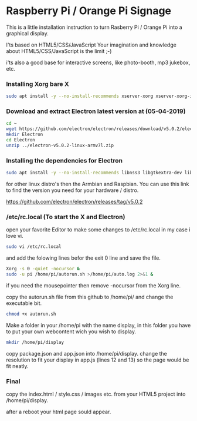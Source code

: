 # Raspberry Pi / Orange Pi Signage 
This is a little installation instruction to turn Rasberry Pi / Orange Pi into a graphical display.

I'ts based on HTML5/CSS/JavaScript 
Your imagination and knowledge about HTML5/CSS/JavaScript is the limit ;-) 

i'ts also a good base for interactive screens, like photo-booth, mp3 jukebox, etc.

### Installing Xorg bare X 
```bash
sudo apt install -y --no-install-recommends xserver-xorg xserver-xorg-input-evdev 
```
### Download and extract Electron latest version at (05-04-2019) 

```bash
cd ~
wget https://github.com/electron/electron/releases/download/v5.0.2/electron-v5.0.2-linux-armv7l.zip
mkdir Electron
cd Electron
unzip ../electron-v5.0.2-linux-armv7l.zip
```
### Installing the dependencies for Electron
```bash
sudo apt install -y --no-install-recommends libnss3 libgtkextra-dev libgtk-3-0 libxtst-dev libxss1 
```
for other linux distro's then the Armbian and Raspbian. You can use this link to find the version you need for your hardware / distro. 

https://github.com/electron/electron/releases/tag/v5.0.2

### /etc/rc.local (To start the X and Electron)
open your favorite Editor to make some changes to /etc/rc.local in my case i love vi.

```bash
sudo vi /etc/rc.local
```
and add the folowing lines befor the exit 0 line and save the file.
```bash
Xorg -s 0 -quiet -nocursor &
sudo -u pi /home/pi/autorun.sh >/home/pi/auto.log 2>&1 &
```

if you need the mousepointer then remove -nocursor from the Xorg line.

copy the autorun.sh file from this github to /home/pi/
and change the executable bit. 
```bash
chmod +x autorun.sh
```

Make a folder in your /home/pi with the name display, in this folder you have to put your own webcontent wich you wish to display.

```bash
mkdir /home/pi/display
```
copy package.json and app.json into /home/pi/display.
change the resolution to fit your display in app.js (lines 12 and 13) so the page would be fit neatly. 

### Final

copy the index.html / style.css / images etc. from your HTML5 project into /home/pi/display.

after a reboot your html page sould appear. 




